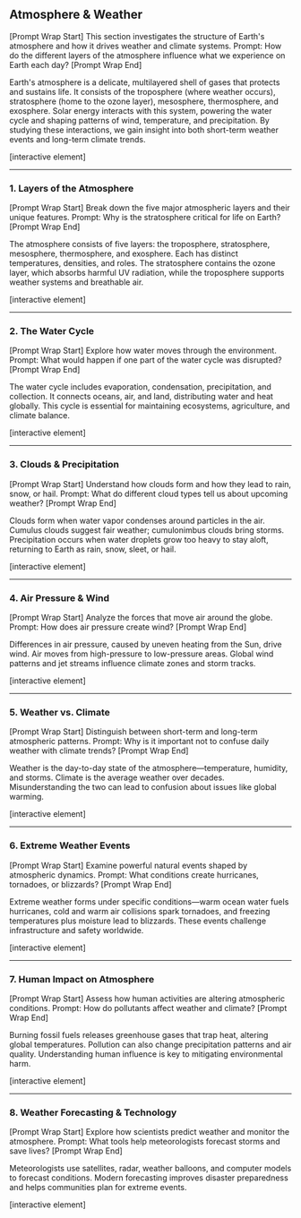 ## Atmosphere & Weather

\[Prompt Wrap Start]
This section investigates the structure of Earth's atmosphere and how it drives weather and climate systems. Prompt: How do the different layers of the atmosphere influence what we experience on Earth each day?
\[Prompt Wrap End]

Earth's atmosphere is a delicate, multilayered shell of gases that protects and sustains life. It consists of the troposphere (where weather occurs), stratosphere (home to the ozone layer), mesosphere, thermosphere, and exosphere. Solar energy interacts with this system, powering the water cycle and shaping patterns of wind, temperature, and precipitation. By studying these interactions, we gain insight into both short-term weather events and long-term climate trends.

\[interactive element]

---

### 1. Layers of the Atmosphere

\[Prompt Wrap Start]
Break down the five major atmospheric layers and their unique features. Prompt: Why is the stratosphere critical for life on Earth?
\[Prompt Wrap End]

The atmosphere consists of five layers: the troposphere, stratosphere, mesosphere, thermosphere, and exosphere. Each has distinct temperatures, densities, and roles. The stratosphere contains the ozone layer, which absorbs harmful UV radiation, while the troposphere supports weather systems and breathable air.

\[interactive element]

---

### 2. The Water Cycle

\[Prompt Wrap Start]
Explore how water moves through the environment. Prompt: What would happen if one part of the water cycle was disrupted?
\[Prompt Wrap End]

The water cycle includes evaporation, condensation, precipitation, and collection. It connects oceans, air, and land, distributing water and heat globally. This cycle is essential for maintaining ecosystems, agriculture, and climate balance.

\[interactive element]

---

### 3. Clouds & Precipitation

\[Prompt Wrap Start]
Understand how clouds form and how they lead to rain, snow, or hail. Prompt: What do different cloud types tell us about upcoming weather?
\[Prompt Wrap End]

Clouds form when water vapor condenses around particles in the air. Cumulus clouds suggest fair weather; cumulonimbus clouds bring storms. Precipitation occurs when water droplets grow too heavy to stay aloft, returning to Earth as rain, snow, sleet, or hail.

\[interactive element]

---

### 4. Air Pressure & Wind

\[Prompt Wrap Start]
Analyze the forces that move air around the globe. Prompt: How does air pressure create wind?
\[Prompt Wrap End]

Differences in air pressure, caused by uneven heating from the Sun, drive wind. Air moves from high-pressure to low-pressure areas. Global wind patterns and jet streams influence climate zones and storm tracks.

\[interactive element]

---

### 5. Weather vs. Climate

\[Prompt Wrap Start]
Distinguish between short-term and long-term atmospheric patterns. Prompt: Why is it important not to confuse daily weather with climate trends?
\[Prompt Wrap End]

Weather is the day-to-day state of the atmosphere—temperature, humidity, and storms. Climate is the average weather over decades. Misunderstanding the two can lead to confusion about issues like global warming.

\[interactive element]

---

### 6. Extreme Weather Events

\[Prompt Wrap Start]
Examine powerful natural events shaped by atmospheric dynamics. Prompt: What conditions create hurricanes, tornadoes, or blizzards?
\[Prompt Wrap End]

Extreme weather forms under specific conditions—warm ocean water fuels hurricanes, cold and warm air collisions spark tornadoes, and freezing temperatures plus moisture lead to blizzards. These events challenge infrastructure and safety worldwide.

\[interactive element]

---

### 7. Human Impact on Atmosphere

\[Prompt Wrap Start]
Assess how human activities are altering atmospheric conditions. Prompt: How do pollutants affect weather and climate?
\[Prompt Wrap End]

Burning fossil fuels releases greenhouse gases that trap heat, altering global temperatures. Pollution can also change precipitation patterns and air quality. Understanding human influence is key to mitigating environmental harm.

\[interactive element]

---

### 8. Weather Forecasting & Technology

\[Prompt Wrap Start]
Explore how scientists predict weather and monitor the atmosphere. Prompt: What tools help meteorologists forecast storms and save lives?
\[Prompt Wrap End]

Meteorologists use satellites, radar, weather balloons, and computer models to forecast conditions. Modern forecasting improves disaster preparedness and helps communities plan for extreme events.

\[interactive element]
